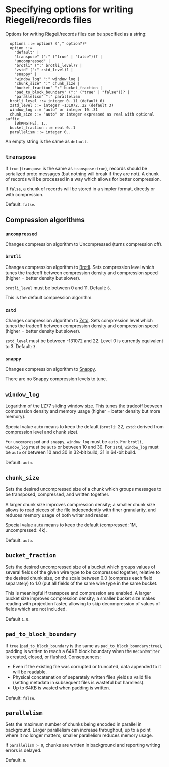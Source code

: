 # Specifying options for writing Riegeli/records files

Options for writing Riegeli/records files can be specified as a string:

```data
  options ::= option? ("," option?)*
  option ::=
    "default" |
    "transpose" (":" ("true" | "false"))? |
    "uncompressed" |
    "brotli" (":" brotli_level)? |
    "zstd" (":" zstd_level)? |
    "snappy" |
    "window_log" ":" window_log |
    "chunk_size" ":" chunk_size |
    "bucket_fraction" ":" bucket_fraction |
    "pad_to_block_boundary" (":" ("true" | "false"))? |
    "parallelism" ":" parallelism
  brotli_level ::= integer 0..11 (default 6)
  zstd_level ::= integer -131072..22 (default 3)
  window_log ::= "auto" or integer 10..31
  chunk_size ::= "auto" or integer expressed as real with optional suffix
    [BkKMGTPE], 1..
  bucket_fraction ::= real 0..1
  parallelism ::= integer 0..
```

An empty string is the same as `default`.

## `transpose`

If `true` (`transpose` is the same as `transpose:true`), records should be
serialized proto messages (but nothing will break if they are not). A chunk of
records will be processed in a way which allows for better compression.

If `false`, a chunk of records will be stored in a simpler format, directly or
with compression.

Default: `false`.

## Compression algorithms

### `uncompressed`

Changes compression algorithm to Uncompressed (turns compression off).

### `brotli`

Changes compression algorithm to [Brotli](https://github.com/google/brotli).
Sets compression level which tunes the tradeoff between compression density and
compression speed (higher = better density but slower).

`brotli_level` must be between 0 and 11. Default: `6`.

This is the default compression algorithm.

### `zstd`

Changes compression algorithm to [Zstd](https://facebook.github.io/zstd/). Sets
compression level which tunes the tradeoff between compression density and
compression speed (higher = better density but slower).

`zstd_level` must be between -131072 and 22. Level 0 is currently equivalent to
3. Default: `3`.

### `snappy`

Changes compression algorithm to [Snappy](https://google.github.io/snappy/).

There are no Snappy compression levels to tune.

## `window_log`

Logarithm of the LZ77 sliding window size. This tunes the tradeoff between
compression density and memory usage (higher = better density but more memory).

Special value `auto` means to keep the default (`brotli`: 22, `zstd`: derived
from compression level and chunk size).

For `uncompressed` and `snappy`, `window_log` must be `auto`. For `brotli`,
`window_log` must be `auto` or between 10 and 30. For `zstd`, `window_log` must
be `auto` or between 10 and 30 in 32-bit build, 31 in 64-bit build.

Default: `auto`.

## `chunk_size`

Sets the desired uncompressed size of a chunk which groups messages to be
transposed, compressed, and written together.

A larger chunk size improves compression density; a smaller chunk size allows to
read pieces of the file independently with finer granularity, and reduces memory
usage of both writer and reader.

Special value `auto` means to keep the default (compressed: 1M, uncompressed:
4k).

Default: `auto`.

## `bucket_fraction`

Sets the desired uncompressed size of a bucket which groups values of several
fields of the given wire type to be compressed together, relative to the desired
chunk size, on the scale between 0.0 (compress each field separately) to 1.0
(put all fields of the same wire type in the same bucket.

This is meaningful if transpose and compression are enabled. A larger bucket
size improves compression density; a smaller bucket size makes reading with
projection faster, allowing to skip decompression of values of fields which are
not included.

Default `1.0`.

## `pad_to_block_boundary`

If `true` (`pad_to_block_boundary` is the same as `pad_to_block_boundary:true`),
padding is written to reach a 64KB block boundary when the `RecordWriter` is
created, closed, or flushed. Consequences:

*   Even if the existing file was corrupted or truncated, data appended to it
    will be readable.
*   Physical concatenation of separately written files yields a valid file
    (setting metadata in subsequent files is wasteful but harmless).
*   Up to 64KB is wasted when padding is written.

Default: `false`.

## `parallelism`

Sets the maximum number of chunks being encoded in parallel in background.
Larger parallelism can increase throughput, up to a point where it no longer
matters; smaller parallelism reduces memory usage.

If `parallelism > 0`, chunks are written in background and reporting writing
errors is delayed.

Default: `0`.
